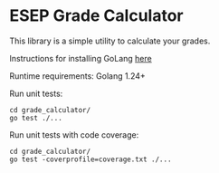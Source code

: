 # ESEP Grade Calculator

This library is a simple utility to calculate your grades.

Instructions for installing GoLang [here](https://go.dev/doc/install)

Runtime requirements:
Golang 1.24+

Run unit tests:
```
cd grade_calculator/
go test ./...
```

Run unit tests with code coverage:
```
cd grade_calculator/
go test -coverprofile=coverage.txt ./...
```